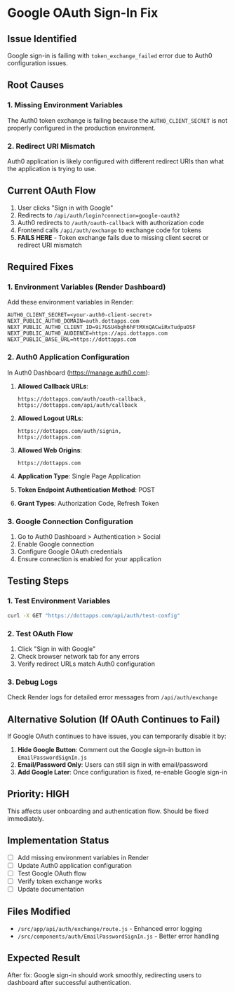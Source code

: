 # Google OAuth Sign-In Fix

## Issue Identified
Google sign-in is failing with `token_exchange_failed` error due to Auth0 configuration issues.

## Root Causes

### 1. Missing Environment Variables
The Auth0 token exchange is failing because the `AUTH0_CLIENT_SECRET` is not properly configured in the production environment.

### 2. Redirect URI Mismatch  
Auth0 application is likely configured with different redirect URIs than what the application is trying to use.

## Current OAuth Flow
1. User clicks "Sign in with Google" 
2. Redirects to `/api/auth/login?connection=google-oauth2`
3. Auth0 redirects to `/auth/oauth-callback` with authorization code
4. Frontend calls `/api/auth/exchange` to exchange code for tokens
5. **FAILS HERE** - Token exchange fails due to missing client secret or redirect URI mismatch

## Required Fixes

### 1. Environment Variables (Render Dashboard)
Add these environment variables in Render:

```
AUTH0_CLIENT_SECRET=<your-auth0-client-secret>
NEXT_PUBLIC_AUTH0_DOMAIN=auth.dottapps.com
NEXT_PUBLIC_AUTH0_CLIENT_ID=9i7GSU4bgh6hFtMXnQACwiRxTudpuOSF
NEXT_PUBLIC_AUTH0_AUDIENCE=https://api.dottapps.com
NEXT_PUBLIC_BASE_URL=https://dottapps.com
```

### 2. Auth0 Application Configuration
In Auth0 Dashboard (https://manage.auth0.com):

1. **Allowed Callback URLs**:
   ```
   https://dottapps.com/auth/oauth-callback,
   https://dottapps.com/api/auth/callback
   ```

2. **Allowed Logout URLs**:
   ```
   https://dottapps.com/auth/signin,
   https://dottapps.com
   ```

3. **Allowed Web Origins**:
   ```
   https://dottapps.com
   ```

4. **Application Type**: Single Page Application
5. **Token Endpoint Authentication Method**: POST
6. **Grant Types**: Authorization Code, Refresh Token

### 3. Google Connection Configuration
1. Go to Auth0 Dashboard > Authentication > Social
2. Enable Google connection
3. Configure Google OAuth credentials
4. Ensure connection is enabled for your application

## Testing Steps

### 1. Test Environment Variables
```bash
curl -X GET "https://dottapps.com/api/auth/test-config"
```

### 2. Test OAuth Flow
1. Click "Sign in with Google"
2. Check browser network tab for any errors
3. Verify redirect URLs match Auth0 configuration

### 3. Debug Logs
Check Render logs for detailed error messages from `/api/auth/exchange`

## Alternative Solution (If OAuth Continues to Fail)

If Google OAuth continues to have issues, you can temporarily disable it by:

1. **Hide Google Button**: Comment out the Google sign-in button in `EmailPasswordSignIn.js`
2. **Email/Password Only**: Users can still sign in with email/password
3. **Add Google Later**: Once configuration is fixed, re-enable Google sign-in

## Priority: HIGH
This affects user onboarding and authentication flow. Should be fixed immediately.

## Implementation Status
- [ ] Add missing environment variables in Render
- [ ] Update Auth0 application configuration  
- [ ] Test Google OAuth flow
- [ ] Verify token exchange works
- [ ] Update documentation

## Files Modified
- `/src/app/api/auth/exchange/route.js` - Enhanced error logging
- `/src/components/auth/EmailPasswordSignIn.js` - Better error handling

## Expected Result
After fix: Google sign-in should work smoothly, redirecting users to dashboard after successful authentication.